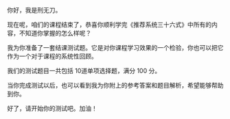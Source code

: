 
你好，我是刑无刀。

现在呢，咱们的课程结束了，恭喜你顺利学完《推荐系统三十六式》中所有的内容，不知道你掌握的怎么样呢？

我为你准备了一套结课测试题。它是对你课程学习效果的一个检验，你也可以把它作为一个对于课程的系统性回顾。

我们的测试题目一共包括 10道单项选择题，满分 100 分。

当你完成测试以后，也可以看到我为你附上的参考答案和题目解析，希望能够帮助到你。

好了，请开始你的测试吧。加油！

[<img src="https://static001.geekbang.org/resource/image/00/06/00244430e720d587a1f30c84a77a1306.png" alt="">](http://time.geekbang.org/quiz/intro?act_id=193&amp;exam_id=472)
